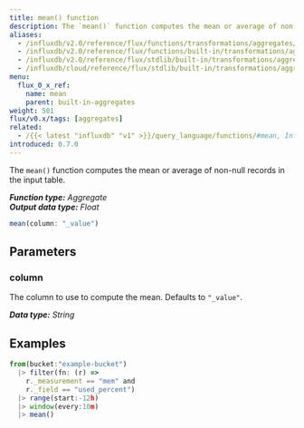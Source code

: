 ```yaml
---
title: mean() function
description: The `mean()` function computes the mean or average of non-null records in the input table.
aliases:
  - /influxdb/v2.0/reference/flux/functions/transformations/aggregates/mean
  - /influxdb/v2.0/reference/flux/functions/built-in/transformations/aggregates/mean/
  - /influxdb/v2.0/reference/flux/stdlib/built-in/transformations/aggregates/mean/
  - /influxdb/cloud/reference/flux/stdlib/built-in/transformations/aggregates/mean/
menu:
  flux_0_x_ref:
    name: mean
    parent: built-in-aggregates
weight: 501
flux/v0.x/tags: [aggregates]
related:
  - /{{< latest "influxdb" "v1" >}}/query_language/functions/#mean, InfluxQL – MEAN()
introduced: 0.7.0
---
```


The `mean()` function computes the mean or average of non-null records in the input table.

_**Function type:** Aggregate_  
_**Output data type:** Float_

```js
mean(column: "_value")
```

## Parameters

### column
The column to use to compute the mean.
Defaults to `"_value"`.

_**Data type:** String_

## Examples
```js
from(bucket:"example-bucket")
  |> filter(fn: (r) =>
    r._measurement == "mem" and
    r._field == "used_percent")
  |> range(start:-12h)
  |> window(every:10m)
  |> mean()
```
